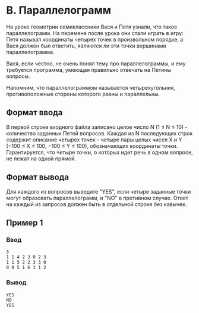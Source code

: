 # B. Параллелограмм

На уроке геометрии семиклассники Вася и Петя узнали, что такое параллелограмм. На перемене после урока они стали играть
в игру: Петя называл координаты четырех точек в произвольном порядке, а Вася должен был ответить, являются ли эти точки
вершинами параллелограмма.

Вася, если честно, не очень понял тему про параллелограммы, и ему требуется программа, умеющая правильно отвечать на
Петины вопросы.

Напомним, что параллелограммом называется четырехугольник, противоположные стороны которого равны и параллельны.

## Формат ввода

В первой строке входного файла записано целое число N (1 ≤ N ≤ 10) - количество заданных Петей вопросов. Каждая из N
последующих строк содержит описание четырех точек - четыре пары целых чисел X и Y (−100 ≤ X ≤ 100, −100 ≤ Y ≤ 100),
обозначающих координаты точки. Гарантируется, что четыре точки, о которых идет речь в одном вопросе, не лежат на одной
прямой.

## Формат вывода

Для каждого из вопросов выведите "YES", если четыре заданные точки могут образовать параллелограмм, и "NO" в противном
случае. Ответ на каждый из запросов должен быть в отдельной строке без кавычек.

## Пример 1

### Ввод

    3
    1 1 4 2 3 0 2 3
    1 1 5 2 2 3 3 0
    0 0 5 1 6 3 1 2

### Вывод

    YES
    NO
    YES
